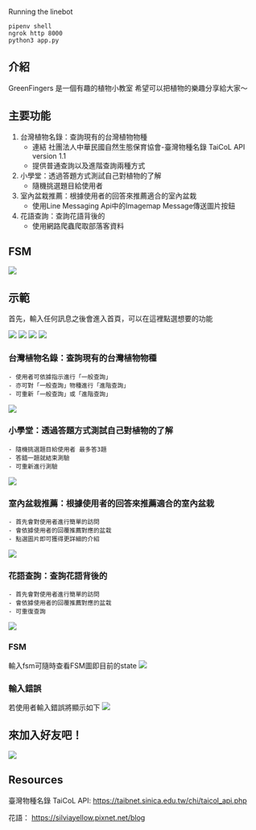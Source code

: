 Running the linebot
```
pipenv shell
ngrok http 8000
python3 app.py
```


## 介紹
GreenFingers 是一個有趣的植物小教室 
希望可以把植物的樂趣分享給大家～

## 主要功能
1. 台灣植物名錄：查詢現有的台灣植物物種
    - 連結 社團法人中華民國自然生態保育協會-臺灣物種名錄 TaiCoL API version 1.1
    - 提供普通查詢以及進階查詢兩種方式
2. 小學堂：透過答題方式測試自己對植物的了解
    - 隨機挑選題目給使用者
3. 室內盆栽推薦：根據使用者的回答來推薦適合的室內盆栽
    - 使用Line Messaging Api中的Imagemap Message傳送圖片按鈕
4. 花語查詢：查詢花語背後的
    - 使用網路爬蟲爬取部落客資料
## FSM
![](https://github.com/daironghan/Linebot_GreenFingers/blob/main/img/fsm.jpg?raw=true)

## 示範
首先，輸入任何訊息之後會進入首頁，可以在這裡點選想要的功能

![](https://github.com/daironghan/Linebot_GreenFingers/blob/main/img/menu_sci.jpg?raw=true)
![](https://github.com/daironghan/Linebot_GreenFingers/blob/main/img/menu_test.jpg?raw=true)
![](https://github.com/daironghan/Linebot_GreenFingers/blob/main/img/menu_hp.jpg?raw=true)
![](https://github.com/daironghan/Linebot_GreenFingers/blob/main/img/menu_lan.jpg?raw=true)

### 台灣植物名錄：查詢現有的台灣植物物種
    - 使用者可依據指示進行「一般查詢」
    - 亦可對「一般查詢」物種進行「進階查詢」
    - 可重新「一般查詢」或「進階查詢」
![](https://github.com/daironghan/Linebot_GreenFingers/blob/main/img/ex_sci.jpg?raw=true)

### 小學堂：透過答題方式測試自己對植物的了解
    - 隨機挑選題目給使用者 最多答3題
    - 答錯一題就結束測驗
    - 可重新進行測驗
![](https://github.com/daironghan/Linebot_GreenFingers/blob/main/img/ex_test.jpg?raw=true)

### 室內盆栽推薦：根據使用者的回答來推薦適合的室內盆栽   
    - 首先會對使用者進行簡單的訪問
    - 會依據使用者的回覆推薦對應的盆栽
    - 點選圖片即可獲得更詳細的介紹
![](https://github.com/daironghan/Linebot_GreenFingers/blob/main/img/ex_hp.jpg?raw=true)

### 花語查詢：查詢花語背後的
    - 首先會對使用者進行簡單的訪問
    - 會依據使用者的回覆推薦對應的盆栽
    - 可重復查詢
![](https://github.com/daironghan/Linebot_GreenFingers/blob/main/img/ex_lan.jpg?raw=true)

### FSM
輸入fsm可隨時查看FSM圖即目前的state
![](https://github.com/daironghan/Linebot_GreenFingers/blob/main/img/ex_fsm.jpg?raw=true)

### 輸入錯誤
若使用者輸入錯誤將顯示如下
![](https://github.com/daironghan/Linebot_GreenFingers/blob/main/img/ex_error.jpg?raw=true)

## 來加入好友吧！
![](https://github.com/daironghan/Linebot_GreenFingers/blob/main/img/qrcode.png?raw=true)

## Resources
臺灣物種名錄 TaiCoL API: https://taibnet.sinica.edu.tw/chi/taicol_api.php

花語： https://silviayellow.pixnet.net/blog
